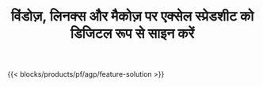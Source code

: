 ﻿---
title: विंडोज़, लिनक्स और मैकोज़ पर एक्सेल स्प्रेडशीट को डिजिटल रूप से साइन करें 
weight: 7730
url: /hi/signature
description: XLS, XLSX और ODS फाइलों पर इमेज और टेक्स्ट सिग्नेचर को मैनेज करने के लिए फ्री ऐप और एपीआई
---
{{< blocks/products/pf/agp/feature-solution >}} 

